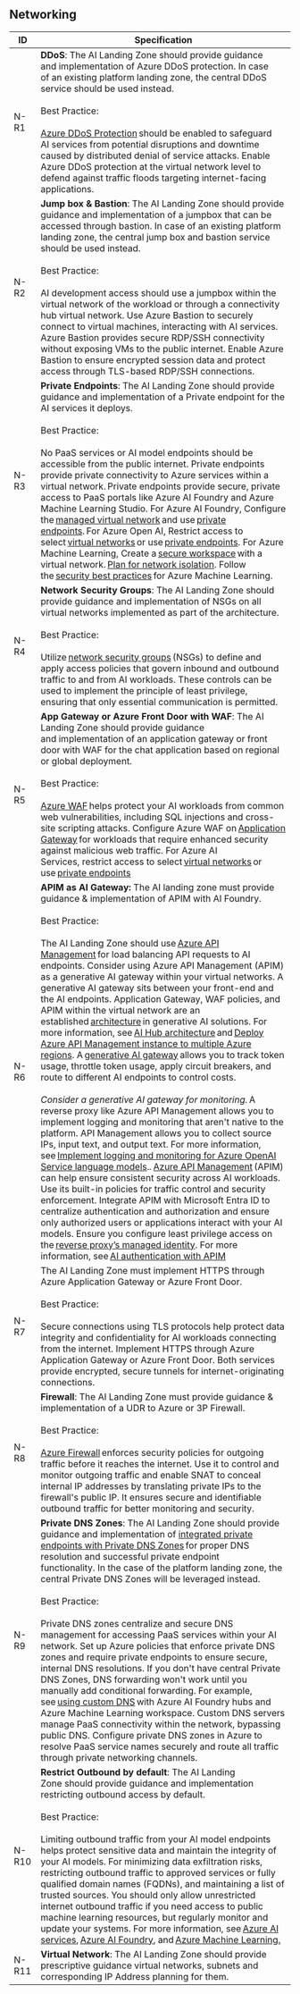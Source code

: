 ## Networking

| ID    | Specification |
|-------|--------------|
|  N-R1  | **DDoS**: The AI Landing Zone should provide guidance and implementation of Azure DDoS protection. In case of an existing platform landing zone, the central DDoS service should be used instead.<br><br>Best Practice:<br><br> [Azure DDoS Protection](https://learn.microsoft.com/en-us/azure/ddos-protection/ddos-protection-overview) should be enabled to safeguard AI services from potential disruptions and downtime caused by distributed denial of service attacks. Enable Azure DDoS protection at the virtual network level to defend against traffic floods targeting internet-facing applications.|
|  N-R2  | **Jump box & Bastion**: The AI Landing Zone should provide guidance and implementation of a jumpbox that can be accessed through bastion. In case of an existing platform landing zone, the central jump box and bastion service should be used instead.<br><br>Best Practice:<br><br> AI development access should use a jumpbox within the virtual network of the workload or through a connectivity hub virtual network. Use Azure Bastion to securely connect to virtual machines, interacting with AI services. Azure Bastion provides secure RDP/SSH connectivity without exposing VMs to the public internet. Enable Azure Bastion to ensure encrypted session data and protect access through TLS-based RDP/SSH connections. |
|  N-R3  | **Private Endpoints**: The AI Landing Zone should provide guidance and implementation of a Private endpoint for the AI services it deploys.<br><br>Best Practice:<br><br> No PaaS services or AI model endpoints should be accessible from the public internet. Private endpoints provide private connectivity to Azure services within a virtual network. Private endpoints provide secure, private access to PaaS portals like Azure AI Foundry and Azure Machine Learning Studio. For Azure AI Foundry, Configure the [managed virtual network](https://learn.microsoft.com/en-us/azure/ai-studio/how-to/configure-managed-network) and use [private endpoints](https://learn.microsoft.com/en-us/azure/ai-studio/how-to/configure-private-link). For Azure Open AI, Restrict access to select [virtual networks](https://learn.microsoft.com/en-us/azure/ai-services/cognitive-services-virtual-networks#scenarios) or use [private endpoints](https://learn.microsoft.com/en-us/azure/ai-services/cognitive-services-virtual-networks#use-private-endpoints). For Azure Machine Learning, Create a [secure workspace](https://learn.microsoft.com/en-us/azure/machine-learning/tutorial-create-secure-workspace-vnet) with a virtual network. [Plan for network isolation](https://learn.microsoft.com/en-us/azure/machine-learning/how-to-network-isolation-planning). Follow the [security best practices](https://learn.microsoft.com/en-us/azure/machine-learning/concept-enterprise-security) for Azure Machine Learning. |
|  N-R4  | **Network Security Groups**: The AI Landing Zone should provide guidance and implementation of NSGs on all virtual networks implemented as part of the architecture.<br><br>Best Practice:<br><br> Utilize [network security groups](https://learn.microsoft.com/en-us/azure/virtual-network/network-security-groups-overview) (NSGs) to define and apply access policies that govern inbound and outbound traffic to and from AI workloads. These controls can be used to implement the principle of least privilege, ensuring that only essential communication is permitted. |
|  N-R5  | **App Gateway or Azure Front Door with WAF**: The AI Landing Zone should provide guidance and implementation of an application gateway or front door with WAF for the chat application based on regional or global deployment.<br><br>Best Practice:<br><br>[Azure WAF](https://learn.microsoft.com/en-us/azure/web-application-firewall/overview) helps protect your AI workloads from common web vulnerabilities, including SQL injections and cross-site scripting attacks. Configure Azure WAF on [Application Gateway](https://learn.microsoft.com/en-us/azure/web-application-firewall/ag/ag-overview) for workloads that require enhanced security against malicious web traffic. For Azure AI Services, restrict access to select [virtual networks](https://learn.microsoft.com/en-us/azure/ai-services/cognitive-services-virtual-networks#scenarios) or use [private endpoints](https://learn.microsoft.com/en-us/azure/ai-services/cognitive-services-virtual-networks#use-private-endpoints)|
|  N-R6  | **APIM as AI Gateway:** The AI landing zone must provide guidance & implementation of APIM with AI Foundry.<br><br>Best Practice:<br><br>The AI Landing Zone should use [Azure API Management](https://learn.microsoft.com/en-us/azure/api-management/genai-gateway-capabilities#backend-load-balancer-and-circuit-breaker) for load balancing API requests to AI endpoints. Consider using Azure API Management (APIM) as a generative AI gateway within your virtual networks. A generative AI gateway sits between your front-end and the AI endpoints. Application Gateway, WAF policies, and APIM within the virtual network are an established [architecture](https://github.com/Azure/apim-landing-zone-accelerator/blob/main/scenarios/workload-genai/README.md#scenario-3-azure-api-management---generative-ai-resources-as-backend) in generative AI solutions. For more information, see [AI Hub architecture](https://github.com/Azure-Samples/ai-hub-gateway-solution-accelerator#ai-hub-gateway-landing-zone-accelerator) and [Deploy Azure API Management instance to multiple Azure regions](https://learn.microsoft.com/en-us/azure/api-management/api-management-howto-deploy-multi-region). A [generative AI gateway](https://learn.microsoft.com/en-us/azure/api-management/genai-gateway-capabilities) allows you to track token usage, throttle token usage, apply circuit breakers, and route to different AI endpoints to control costs.<br><br> _Consider a generative AI gateway for monitoring._ A reverse proxy like Azure API Management allows you to implement logging and monitoring that aren't native to the platform. API Management allows you to collect source IPs, input text, and output text. For more information, see [Implement logging and monitoring for Azure OpenAI Service language models](https://learn.microsoft.com/en-us/azure/architecture/ai-ml/openai/architecture/log-monitor-azure-openai)._._ [Azure API Management](https://learn.microsoft.com/en-us/azure/architecture/ai-ml/guide/azure-openai-gateway-guide) (APIM) can help ensure consistent security across AI workloads. Use its built-in policies for traffic control and security enforcement. Integrate APIM with Microsoft Entra ID to centralize authentication and authorization and ensure only authorized users or applications interact with your AI models. Ensure you configure least privilege access on the [reverse proxy’s managed identity](https://learn.microsoft.com/en-us/azure/api-management/api-management-howto-use-managed-service-identity). For more information, see [AI authentication with APIM](https://learn.microsoft.com/en-us/azure/architecture/ai-ml/guide/azure-openai-gateway-custom-authentication#general-recommendations)|
|  N-R7  | The AI Landing Zone must implement HTTPS through Azure Application Gateway or Azure Front Door.<br><br>Best Practice:<br><br> Secure connections using TLS protocols help protect data integrity and confidentiality for AI workloads connecting from the internet. Implement HTTPS through Azure Application Gateway or Azure Front Door. Both services provide encrypted, secure tunnels for internet-originating connections.|
|  N-R8  | **Firewall**: The AI Landing Zone must provide guidance & implementation of a UDR to Azure or 3P Firewall.<br><br>Best Practice:<br><br> [Azure Firewall](https://learn.microsoft.com/en-us/azure/firewall/overview) enforces security policies for outgoing traffic before it reaches the internet. Use it to control and monitor outgoing traffic and enable SNAT to conceal internal IP addresses by translating private IPs to the firewall's public IP. It ensures secure and identifiable outbound traffic for better monitoring and security. |
|  N-R9  | **Private DNS Zones**: The AI Landing Zone should provide guidance and implementation of [integrated private endpoints with Private DNS Zones](https://learn.microsoft.com/en-us/azure/private-link/private-endpoint-dns-integration) for proper DNS resolution and successful private endpoint functionality. In the case of the platform landing zone, the central Private DNS Zones will be leveraged instead.<br><br>Best Practice:<br><br> Private DNS zones centralize and secure DNS management for accessing PaaS services within your AI network. Set up Azure policies that enforce private DNS zones and require private endpoints to ensure secure, internal DNS resolutions. If you don't have central Private DNS Zones, DNS forwarding won't work until you manually add conditional forwarding. For example, see [using custom DNS](https://learn.microsoft.com/en-us/azure/machine-learning/how-to-custom-dns) with Azure AI Foundry hubs and Azure Machine Learning workspace. Custom DNS servers manage PaaS connectivity within the network, bypassing public DNS. Configure private DNS zones in Azure to resolve PaaS service names securely and route all traffic through private networking channels. |
|  N-R10  | **Restrict Outbound by default**: The AI Landing Zone should provide guidance and implementation restricting outbound access by default.<br><br>Best Practice:<br><br> Limiting outbound traffic from your AI model endpoints helps protect sensitive data and maintain the integrity of your AI models. For minimizing data exfiltration risks, restricting outbound traffic to approved services or fully qualified domain names (FQDNs), and maintaining a list of trusted sources. You should only allow unrestricted internet outbound traffic if you need access to public machine learning resources, but regularly monitor and update your systems. For more information, see [Azure AI services](https://learn.microsoft.com/en-us/azure/ai-services/cognitive-services-data-loss-prevention), [Azure AI Foundry](https://learn.microsoft.com/en-us/azure/ai-studio/how-to/configure-managed-network), and [Azure Machine Learning.](https://learn.microsoft.com/en-us/azure/machine-learning/how-to-network-isolation-planning#allow-only-approved-outbound-mode) |
|  N-R11  | **Virtual Network**: The AI Landing Zone should provide prescriptive guidance virtual networks, subnets and corresponding IP Address planning for them. |
